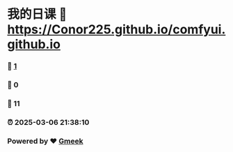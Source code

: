 # 我的日课 :link: https://Conor225.github.io/comfyui.github.io 
### :page_facing_up: [1](https://Conor225.github.io/comfyui.github.io/tag.html) 
### :speech_balloon: 0 
### :hibiscus: 11 
### :alarm_clock: 2025-03-06 21:38:10 
### Powered by :heart: [Gmeek](https://github.com/Meekdai/Gmeek)
